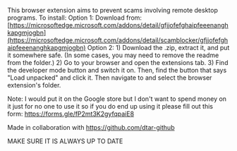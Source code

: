 This browser extension aims to prevent scams involving remote desktop programs.
To install:
Option 1:
    Download from: [https://microsoftedge.microsoft.com/addons/detail/gfjjofefghaipfeeenanghkapgmjogbn](https://microsoftedge.microsoft.com/addons/detail/scamblocker/gfjjofefghaipfeeenanghkapgmjogbn)
Option 2:
    1) Download the .zip, extract it, and put it somewhere safe. (In some cases, you may need to remove the readme from the folder.)
    2) Go to your browser and open the extensions tab.
    3) Find the developer mode button and switch it on. Then, find the button that says "Load unpacked" and click it. Then navigate to and select the browser extension's folder.

Note: I would put it on the Google store but I don't want to spend money on it just for no one to use it so if you do end up using it please fill out this form: https://forms.gle/fP2mt3K2gyfqpaiE8

Made in collaboration with https://github.com/dtar-github

MAKE SURE IT IS ALWAYS UP TO DATE
